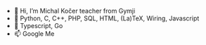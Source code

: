 - 👋 Hi, I’m Michal Kočer teacher from Gymji
- 👀 Python, C, C++, PHP, SQL, HTML, (La)TeX, Wiring, Javascript
- 🌱 Typescript, Go
- 📫 Google Me

<!---
mkgymji/mkgymji is a ✨ special ✨ repository because its `README.md` (this file) appears on your GitHub profile.
You can click the Preview link to take a look at your changes.
--->
